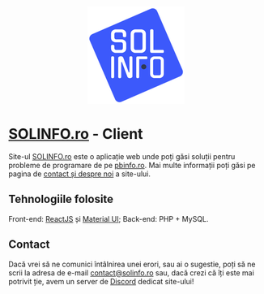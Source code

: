 <p align="center">
<img src="https://github.com/AlexHodo/SOLINFO.ro-Client/blob/master/public/logo192.png?raw=true">
</p>

# [SOLINFO.ro](solinfo.ro) - Client
Site-ul [SOLINFO.ro](solinfo.ro) este o aplicație web unde poți găsi soluții pentru probleme de programare de pe [pbinfo.ro](pbinfo.ro). Mai multe informații poți găsi pe pagina de [contact și despre noi](https://solinfo.ro/despre-contact) a site-ului.

## Tehnologiile folosite
Front-end: [ReactJS](https://github.com/facebook/create-react-app) și [Material UI](https://mui.com/);
Back-end: PHP + MySQL.

## Contact
Dacă vrei să ne comunici întâlnirea unei erori, sau ai o sugestie, poți să ne scrii la adresa de e-mail [contact@solinfo.ro](mailto:contact@solinfo.ro) sau, dacă crezi că îți este mai potrivit ție, avem un server de [Discord](https://discord.gg/VKpMn92E3W) dedicat site-ului!
